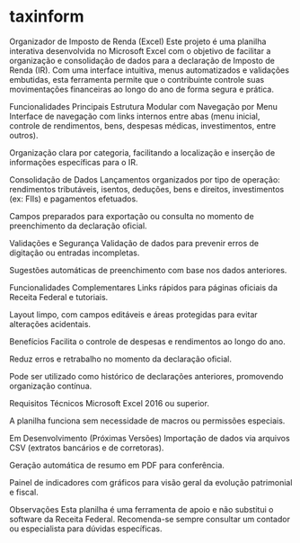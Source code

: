 # taxinform
Organizador de Imposto de Renda (Excel)
Este projeto é uma planilha interativa desenvolvida no Microsoft Excel com o objetivo de facilitar a organização e consolidação de dados para a declaração de Imposto de Renda (IR). Com uma interface intuitiva, menus automatizados e validações embutidas, esta ferramenta permite que o contribuinte controle suas movimentações financeiras ao longo do ano de forma segura e prática.

Funcionalidades Principais
Estrutura Modular com Navegação por Menu
Interface de navegação com links internos entre abas (menu inicial, controle de rendimentos, bens, despesas médicas, investimentos, entre outros).

Organização clara por categoria, facilitando a localização e inserção de informações específicas para o IR.

Consolidação de Dados
Lançamentos organizados por tipo de operação: rendimentos tributáveis, isentos, deduções, bens e direitos, investimentos (ex: FIIs) e pagamentos efetuados.

Campos preparados para exportação ou consulta no momento de preenchimento da declaração oficial.

Validações e Segurança
Validação de dados para prevenir erros de digitação ou entradas incompletas.

Sugestões automáticas de preenchimento com base nos dados anteriores.

Funcionalidades Complementares
Links rápidos para páginas oficiais da Receita Federal e tutoriais.

Layout limpo, com campos editáveis e áreas protegidas para evitar alterações acidentais.

Benefícios
Facilita o controle de despesas e rendimentos ao longo do ano.

Reduz erros e retrabalho no momento da declaração oficial.

Pode ser utilizado como histórico de declarações anteriores, promovendo organização contínua.

Requisitos Técnicos
Microsoft Excel 2016 ou superior.

A planilha funciona sem necessidade de macros ou permissões especiais.

Em Desenvolvimento (Próximas Versões)
Importação de dados via arquivos CSV (extratos bancários e de corretoras).

Geração automática de resumo em PDF para conferência.

Painel de indicadores com gráficos para visão geral da evolução patrimonial e fiscal.

Observações
Esta planilha é uma ferramenta de apoio e não substitui o software da Receita Federal. Recomenda-se sempre consultar um contador ou especialista para dúvidas específicas.
